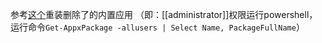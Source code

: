 参考[这个](https://zhidao.baidu.com/question/1994522362031423347.html#:~:text=windows10%20%E5%BA%94%E7%94%A8%E5%95%86%E5%BA%97%E8%A2%AB%E5%8D%B8%E8%BD%BD%E4%BA%86%E9%87%8D%E6%96%B0%E5%AE%89%E8%A3%85%E7%9A%84%E5%85%B7%E4%BD%93%E6%AD%A5%E9%AA%A4%E5%A6%82%E4%B8%8B%EF%BC%9A,%E6%88%91%E4%BB%AC%E9%9C%80%E8%A6%81%E5%87%86%E5%A4%87%E7%9A%84%E6%9D%90%E6%96%99%E5%88%86%E5%88%AB%E6%98%AF%EF%BC%9A%E7%94%B5%E8%84%91%E3%80%81%201%E3%80%81%E9%A6%96%E5%85%88%E6%88%91%E4%BB%AC%E7%82%B9%E5%87%BB%E5%B7%A6%E4%B8%8B%E8%A7%92%E7%9A%84%E6%90%9C%E7%B4%A2%E6%A1%86%EF%BC%8C%E6%90%9C%E7%B4%A2%E2%80%9CWindows%20Powershell%E2%80%9D%EF%BC%8C%E7%82%B9%E5%87%BB%E6%89%93%E5%BC%80%E3%80%82)重装删除了的内置应用
（即：[[administrator]]权限运行powershell，运行命令`Get-AppxPackage -allusers | Select Name, PackageFullName`）